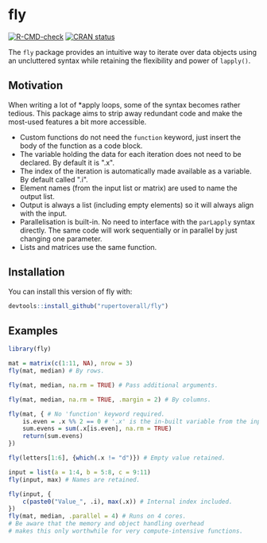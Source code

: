 # fly

<!-- badges: start -->
[![R-CMD-check](https://github.com/rupertoverall/fly/actions/workflows/R-CMD-check.yaml/badge.svg)](https://github.com/rupertoverall/fly/actions/workflows/R-CMD-check.yaml)
[![CRAN status](https://www.r-pkg.org/badges/version/fly)](https://CRAN.R-project.org/package=fly)
<!-- badges: end -->

The `fly` package provides an intuitive way to iterate over data objects using an uncluttered syntax while retaining the flexibility and power of `lapply()`. 

## Motivation

When writing a lot of *apply loops, some of the syntax becomes rather tedious. This package aims to strip away redundant code and make the most-used features a bit more accessible.
 -  Custom functions do not need the `function` keyword, just insert the body of the function as a code block.
 -  The variable holding the data for each iteration does not need to be declared. By default it is ".x".
 -  The index of the iteration is automatically made available as a variable. By default called ".i".
 -  Element names (from the input list or matrix) are used to name the output list.
 -  Output is always a list (including empty elements) so it will always align with the input.
 -  Parallelisation is built-in. No need to interface with the `parLapply` syntax directly. The same code will work sequentially or in parallel by just changing one parameter.
 - Lists and matrices use the same function.

## Installation

You can install this version of fly with:

```r
devtools::install_github("rupertoverall/fly")
```

## Examples

```r
library(fly)

mat = matrix(c(1:11, NA), nrow = 3)
fly(mat, median) # By rows.

fly(mat, median, na.rm = TRUE) # Pass additional arguments.

fly(mat, median, na.rm = TRUE, .margin = 2) # By columns.

fly(mat, { # No 'function' keyword required.
	is.even = .x %% 2 == 0 # '.x' is the in-built variable from the input (in this example, a row of the matrix)
	sum.evens = sum(.x[is.even], na.rm = TRUE)
	return(sum.evens)
})

fly(letters[1:6], {which(.x != "d")}) # Empty value retained.

input = list(a = 1:4, b = 5:8, c = 9:11)
fly(input, max) # Names are retained.

fly(input, {
	c(paste0("Value_", .i), max(.x)) # Internal index included.
})
fly(mat, median, .parallel = 4) # Runs on 4 cores. 
# Be aware that the memory and object handling overhead 
# makes this only worthwhile for very compute-intensive functions.

```
